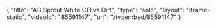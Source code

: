 {
    "title": "AG Sprout White CFLvs Dirt",
    "type": "solo",
    "layout": "iframe-static",
    "videoId": "85591147",
    "url": "\/tvpembed\/85591147"
}